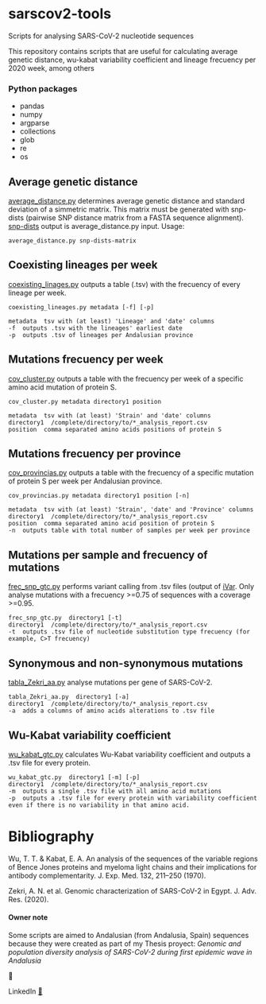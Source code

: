 # sarscov2-tools
Scripts for analysing SARS-CoV-2 nucleotide sequences

This repository contains scripts that are useful for calculating average genetic distance, wu-kabat variability coefficient and lineage frecuency per 2020 week, among others

### Python packages
- pandas
- numpy
- argparse
- collections
- glob
- re
- os


## Average genetic distance
[average_distance.py](https://github.com/mlarjim/sarscov2-tools/blob/main/average_distance.py/) determines average genetic distance and standard deviation of a simmetric matrix. This matrix must be generated with snp-dists (pairwise SNP distance matrix from a FASTA sequence alignment). [snp-dists](https://github.com/tseemann/snp-dists) output is average_distance.py input.
Usage:

```
average_distance.py snp-dists-matrix
```


## Coexisting lineages per week
[coexisting_linages.py](https://github.com/mlarjim/sarscov2-tools/blob/main/coexisting_linages.py/) outputs a table (.tsv) with the frecuency of every lineage per week.

```
coexisting_lineages.py metadata [-f] [-p]

metadata  tsv with (at least) 'Lineage' and 'date' columns
-f  outputs .tsv with the lineages' earliest date
-p  outputs .tsv of lineages per Andalusian province
```


## Mutations frecuency per week
[cov_cluster.py](https://github.com/mlarjim/sarscov2-tools/blob/main/cov_cluster.py/) outputs a table with the frecuency per week of a specific amino acid mutation of protein S.

```
cov_cluster.py metadata directory1 position

metadata  tsv with (at least) 'Strain' and 'date' columns
directory1  /complete/directory/to/*_analysis_report.csv
position  comma separated amino acids positions of protein S
```


## Mutations frecuency per province
[cov_provincias.py](https://github.com/mlarjim/sarscov2-tools/blob/main/cov_provincias.py/) outputs a table with the frecuency of a specific mutation of protein S per week per Andalusian province.

```
cov_provincias.py metadata directory1 position [-n]

metadata  tsv with (at least) 'Strain', 'date' and 'Province' columns
directory1  /complete/directory/to/*_analysis_report.csv
position  comma separated amino acid position of protein S
-n  outputs table with total number of samples per week per province
```


## Mutations per sample and frecuency of mutations
[frec_snp_gtc.py](https://github.com/mlarjim/sarscov2-tools/blob/main/frec_snp_gtc.py/) performs variant calling from .tsv files (output of [iVar](https://github.com/andersen-lab/ivar). Only analyse mutations with a frecuency >=0.75 of sequences with a coverage >=0.95.

```
frec_snp_gtc.py  directory1 [-t]
directory1  /complete/directory/to/*_analysis_report.csv
-t  outputs .tsv file of nucleotide substitution type frecuency (for example, C>T frecuency)
```


## Synonymous and non-synonymous mutations
[tabla_Zekri_aa.py](https://github.com/mlarjim/sarscov2-tools/blob/main/tabla_Zekri_aa.py/) analyse mutations per gene of SARS-CoV-2.

```
tabla_Zekri_aa.py  directory1 [-a]
directory1  /complete/directory/to/*_analysis_report.csv
-a  adds a columns of amino acids alterations to .tsv file 
```


## Wu-Kabat variability coefficient
[wu_kabat_gtc.py](https://github.com/mlarjim/sarscov2-tools/blob/main/wu_kabat_gtc.py/) calculates Wu-Kabat variability coefficient and outputs a .tsv file for every protein.

```
wu_kabat_gtc.py  directory1 [-m] [-p]
directory1  /complete/directory/to/*_analysis_report.csv
-m  outputs a single .tsv file with all amino acid mutations 
-p  outputs a .tsv file for every protein with variability coefficient even if there is no variability in that amino acid.
```

# Bibliography
Wu, T. T. & Kabat, E. A. An analysis of the sequences of the variable regions of Bence Jones proteins and myeloma light chains and their implications for antibody complementarity. J. Exp. Med. 132, 211–250 (1970).

Zekri, A. N. et al. Genomic characterization of SARS-CoV-2 in Egypt. J. Adv. Res. (2020).



#### Owner note
Some scripts are aimed to Andalusian (from Andalusia, Spain) sequences because they were created as part of my Thesis proyect: *Genomic and population diversity analysis of SARS-CoV-2 during first epidemic wave in Andalusia*

🍃

LinkedIn [🔗](www.linkedin.com/in/maria-lara-jimenez)

